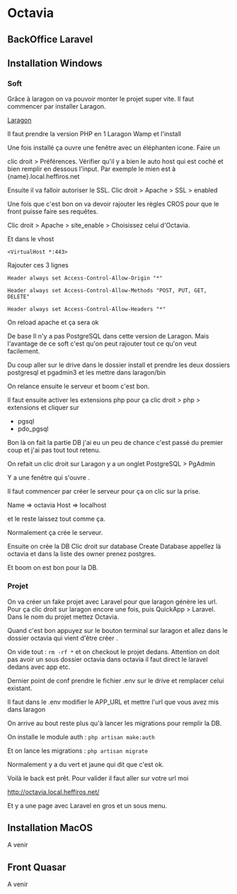 # Octavia

## BackOffice Laravel
## Installation Windows

### Soft
Grâce à laragon on va pouvoir monter le projet super vite.
Il faut commencer par installer Laragon.

[Laragon](https://laragon.org/download/ "Laragon")

Il faut prendre la version PHP en 1 Laragon Wamp et l'install

Une fois installé ça ouvre une fenêtre avec un éléphanten icone. Faire un 

clic droit > Préférences. Vérifier qu'il y a bien le auto host qui est coché et bien remplir en dessous l'input. Par exemple le mien est à {name}.local.heffiros.net

Ensuite il va falloir autoriser le SSL. Clic droit > Apache > SSL > enabled

Une fois que c'est bon on va devoir rajouter les règles CROS pour que le front puisse faire ses requêtes.

Clic droit > Apache > site_enable > Choisissez celui d'Octavia.

Et dans le vhost

`<VirtualHost *:443>`

Rajouter ces 3 lignes 

`Header always set Access-Control-Allow-Origin "*"`

`Header always set Access-Control-Allow-Methods "POST, PUT, GET, DELETE"`

`Header always set Access-Control-Allow-Headers "*"`

On reload apache et ça sera ok 
 
De base Il n'y a pas PostgreSQL dans cette version de Laragon. Mais l'avantage de ce soft c'est qu'on peut rajouter tout ce qu'on veut facilement.

Du coup aller sur le drive dans le dossier install et prendre les deux dossiers postgresql et pgadmin3 et les mettre dans laragon/bin

On relance ensuite le serveur et boom c'est bon.

Il faut ensuite activer les extensions php pour ça clic droit > php > extensions et cliquer sur

- pgsql
- pdo_pgsql

Bon là on fait la partie DB j'ai eu un peu de chance c'est passé du premier coup et j'ai pas tout tout retenu.

On refait un clic droit sur Laragon y a un onglet PostgreSQL > PgAdmin

Y a une fenêtre qui s'ouvre .

Il faut commencer par créer le serveur pour ça on clic sur la prise.

Name => octavia
Host => localhost

et le reste laissez tout comme ça.

Normalement ça crée le serveur.

Ensuite on crée la DB Clic droit sur database Create Database appellez là octavia et dans la liste des owner prenez postgres.

Et boom on est bon pour la DB.

### Projet

On va créer un fake projet avec Laravel pour que laragon génère les url. Pour ça clic droit sur laragon encore une fois, puis QuickApp > Laravel. Dans le nom du projet mettez Octavia.

Quand c'est bon appuyez sur le bouton terminal sur laragon et allez dans le dossier octavia qui vient d'être créer .

On vide tout : `rm -rf *`
et on checkout le projet dedans. Attention on doit pas avoir un sous dossier octavia dans octavia il faut direct le laravel dedans avec app etc.

Dernier point de conf prendre le fichier .env sur le drive et remplacer celui existant.

Il faut dans le .env modifier le APP_URL et mettre l'url que vous avez mis dans laragon

On arrive au bout reste plus qu'à lancer les migrations pour remplir la DB.

On installe le module auth : `php artisan make:auth`

Et on lance les migrations : `php artisan migrate`

Normalement y a du vert et jaune qui dit que c'est ok.

Voilà le back est prêt. Pour valider il faut aller sur votre url moi 

http://octavia.local.heffiros.net/

Et y a une page avec Laravel en gros et un sous menu.

## Installation MacOS
A venir

## Front Quasar
A venir

